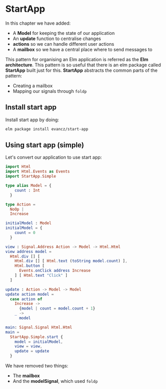 # StartApp

In this chapter we have added:

- A __Model__ for keeping the state of our application
- An __update__ function to centralise changes
- __actions__ so we can handle different user actions
- A __mailbox__ so we have a central place where to send messages to

This pattern for organising an Elm application is referred as the __Elm architecture__. This pattern is so useful that there is an elm package called __StartApp__ built just for this. __StartApp__ abstracts the common parts of the pattern:

- Creating a mailbox
- Mapping our signals through `foldp`

## Install start app 

Install start app by doing:

```bash
elm package install evancz/start-app
```

## Using start app (simple)

Let's convert our application to use start app:

```elm
import Html
import Html.Events as Events
import StartApp.Simple

type alias Model = {
    count : Int
  }

type Action =
  NoOp |
  Increase

initialModel : Model
initialModel = {
    count = 0
  }

view : Signal.Address Action -> Model -> Html.Html
view address model =
  Html.div [] [
    Html.div [] [ Html.text (toString model.count) ],
    Html.button [
      Events.onClick address Increase
    ] [ Html.text "Click" ]
  ]

update : Action -> Model -> Model
update action model =
  case action of
    Increase ->
      {model | count = model.count + 1}
    _ ->
      model

main: Signal.Signal Html.Html
main =
  StartApp.Simple.start {
    model = initialModel,
    view = view,
    update = update
  }
```

We have removed two things:

- The __mailbox__
- And the __modelSignal__, which used `foldp`
